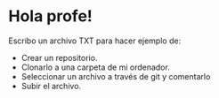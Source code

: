 
# Hola profe!
Escribo un archivo TXT para hacer ejemplo de:
- Crear un repositorio.
- Clonarlo a una carpeta de mi ordenador.
- Seleccionar un archivo a través de git y comentarlo
- Subir el archivo.
